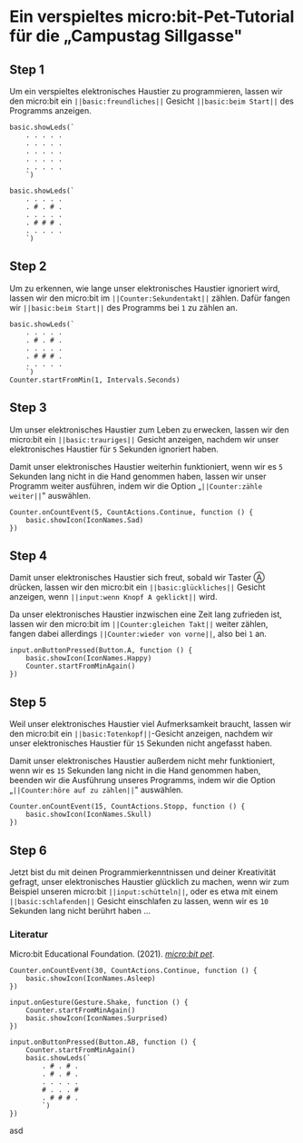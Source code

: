 # Ein verspieltes micro:bit-Pet-Tutorial für die „Campustag Sillgasse"

## Step 1
Um ein verspieltes elektronisches Haustier zu programmieren, lassen wir den micro:bit ein ``||basic:freundliches||`` Gesicht ``||basic:beim Start||`` des Programms anzeigen.

```template
basic.showLeds(`
    . . . . .
    . . . . .
    . . . . .
    . . . . .
    . . . . .
    `)
```

```ghost
basic.showLeds(`
    . . . . .
    . # . # .
    . . . . .
    . # # # .
    . . . . .
    `)
```

## Step 2
Um zu erkennen, wie lange unser elektronisches Haustier ignoriert wird, lassen wir den micro:bit im ``||Counter:Sekundentakt||`` zählen. Dafür fangen wir ``||basic:beim Start||`` des Programms bei `1` zu zählen an.

```ghost
basic.showLeds(`
    . . . . .
    . # . # .
    . . . . .
    . # # # .
    . . . . .
    `)
Counter.startFromMin(1, Intervals.Seconds)
```

## Step 3
Um unser elektronisches Haustier zum Leben zu erwecken, lassen wir den micro:bit ein ``||basic:trauriges||`` Gesicht anzeigen, nachdem wir unser elektronisches Haustier für `5` Sekunden ignoriert haben.

Damit unser elektronisches Haustier weiterhin funktioniert, wenn wir es `5` Sekunden lang nicht in die Hand genommen haben, lassen wir unser Programm weiter ausführen, indem wir die Option „``||Counter:zähle weiter||``" auswählen.

```ghost
Counter.onCountEvent(5, CountActions.Continue, function () {
    basic.showIcon(IconNames.Sad)
})
```

## Step 4
Damit unser elektronisches Haustier sich freut, sobald wir Taster Ⓐ drücken, lassen wir den micro:bit ein ``||basic:glückliches||`` Gesicht anzeigen, wenn ``||input:wenn Knopf A geklickt||`` wird.

Da unser elektronisches Haustier inzwischen eine Zeit lang zufrieden ist, lassen wir den micro:bit im ``||Counter:gleichen Takt||`` weiter zählen, fangen dabei allerdings ``||Counter:wieder von vorne||``, also bei `1` an.

```ghost
input.onButtonPressed(Button.A, function () {
    basic.showIcon(IconNames.Happy)
    Counter.startFromMinAgain()
})
```

## Step 5
Weil unser elektronisches Haustier viel Aufmerksamkeit braucht, lassen wir den micro:bit ein ``||basic:Totenkopf||``-Gesicht anzeigen, nachdem wir unser elektronisches Haustier für `15` Sekunden nicht angefasst haben.

Damit unser elektronisches Haustier außerdem nicht mehr funktioniert, wenn wir es `15` Sekunden lang nicht in die Hand genommen haben, beenden wir die Ausführung unseres Programms, indem wir die Option „``||Counter:höre auf zu zählen||``" auswählen.

```ghost
Counter.onCountEvent(15, CountActions.Stopp, function () {
    basic.showIcon(IconNames.Skull)
})
```

## Step 6
Jetzt bist du mit deinen Programmierkenntnissen und deiner Kreativität gefragt, unser elektronisches Haustier glücklich zu machen, wenn wir zum Beispiel unseren micro:bit ``||input:schütteln||``, oder es etwa mit einem ``||basic:schlafenden||`` Gesicht einschlafen zu lassen, wenn wir es `10` Sekunden lang nicht berührt haben …

### Literatur
Micro:bit Educational Foundation. (2021). _[micro:bit pet](https://www.microbit.org/projects/make-it-code-it/microbit-pet/)_.

```ghost
Counter.onCountEvent(30, CountActions.Continue, function () {
    basic.showIcon(IconNames.Asleep)
})

input.onGesture(Gesture.Shake, function () {
    Counter.startFromMinAgain()
    basic.showIcon(IconNames.Surprised)
})

input.onButtonPressed(Button.AB, function () {
    Counter.startFromMinAgain()
    basic.showLeds(`
        . # . # .
        . # . # .
        . . . . .
        # . . . #
        . # # # .
        `)
})
```

<script src="https://makecode.com/gh-pages-embed.js"></script><script>makeCodeRender("{{ site.makecode.home_url }}", "{{ site.github.owner_name }}/{{ site.github.repository_name }}");</script>asd